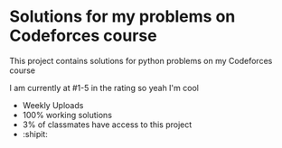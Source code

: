 # Solutions for my problems on Codeforces course
This project contains solutions for python problems on my Codeforces course

I am currently at #1-5 in the rating so yeah I'm cool

  * Weekly Uploads
  * 100% working solutions
  * 3% of classmates have access to this project
  * :shipit:
